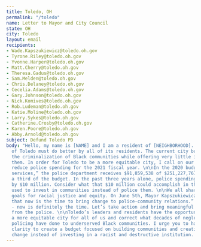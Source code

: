 ```yaml
---
title: Toledo, OH
permalink: "/toledo"
name: Letter to Mayor and City Council
state: OH
city: Toledo
layout: email
recipients:
- Wade.Kapszukiewicz@toledo.oh.gov
- Tyrone.Riley@toledo.oh.gov
- Yvonne.Harper@toledo.oh.gov
- Matt.Cherry@toledo.oh.gov
- Theresa.Gadus@toledo.oh.gov
- Sam.Melden@toledo.oh.gov
- Chris.Delaney@toledo.oh.gov
- Cecelia.Adams@toledo.oh.gov
- Gary.Johnson@toledo.oh.gov
- Nick.Komives@toledo.oh.gov
- Rob.Ludeman@toledo.oh.gov
- Katie.Moline@toledo.oh.gov
- Larry.Sykes@toledo.oh.gov
- Catherine.Crosby@toledo.oh.gov
- Karen.Poore@toledo.oh.gov
- Abby.Arnold@toledo.oh.gov
subject: Defund Toledo PD
body: "Hello, my name is [NAME] and I am a resident of [NEIGHBORHOOD]. \n\nThe City
  of Toledo must do better by all of its residents. The current city budget affords
  the criminalization of Black communities while offering very little investment in
  them. In order for Toledo to be a more equitable city, I call on our leaders to
  reduce police spending for the 2021 fiscal year. \n\nIn the 2020 budget for “basic
  services,” the police department receives $91,859,538 of $251,227,767 - more than
  a third of the budget. In the past three years alone, police spending has increased
  by $10 million. Consider what that $10 million could accomplish in three years if
  used to invest in communities instead of police them. \n\nWe all share the same
  goals for racial justice and equity. On June 5th, Mayor Kapszukiewicz said, “I believe
  that now is the time to bring change to police-community relations.” He’s right
  - now is definitely the time. Let’s take action and bring meaningful change by divesting
  from the police. \n\nToledo’s leaders and residents have the opportunity to create
  a more equitable city for all of us and correct what decades of neglect and destructive
  policing have done to underserved Black communities. I urge you to have the moral
  clarity to create a budget focused on building communities and creating positive
  change instead of investing in a racist and destructive institution. \n\nThank you,\n\n[NAME]"
---
```


